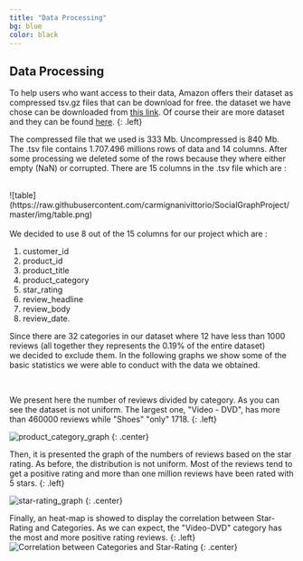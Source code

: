 ```yaml
---
title: "Data Processing"
bg: blue
color: black
---
```


## Data Processing

To help users who want access to their data, Amazon offers their dataset as compressed tsv.gz files that can be download for free. the dataset we have chose can be downloaded from [this link](https://s3.amazonaws.com/amazon-reviews-pds/tsv/amazon_reviews_multilingual_UK_v1_00.tsv.gz). Of course their are more dataset and they can be found [here](https://s3.amazonaws.com/amazon-reviews-pds/tsv/index.txt).
{: .left}

The compressed file that we used is 333 Mb. Uncompressed is 840 Mb. The .tsv file contains 1.707.496 millions rows of data and 14 columns. After some processing we deleted some of the rows because they where either empty (NaN) or corrupted.
There are 15 columns in the .tsv file which are :

<br>
![table](https://raw.githubusercontent.com/carmignanivittorio/SocialGraphProject/master/img/table.png)

<br>
<br>
We decided to use 8 out of the 15 columns for our project which are :

1. customer_id
1. product_id
1. product_title
1. product_category
1. star_rating
1. review_headline
1. review_body
1. review_date.

Since there are 32 categories in our dataset where 12 have less than 1000 reviews (all together they represents the 0.19% of the entire dataset)  
we decided to exclude them. In the following graphs we show some of the basic statistics we were able to conduct with the data we obtained.

<br>

We present here the number of reviews divided by category. As you can see the dataset is not uniform. The largest one, "Video - DVD", has more than 460000 
reviews while "Shoes" "only" 1718.
{: .left}

![product_category_graph](https://raw.githubusercontent.com/carmignanivittorio/SocialGraphProject/master/img/product_category.jpg)
{: .center}
<br>

Then, it is presented the graph of the numbers of reviews based on the star rating. As before, the distribution is not uniform.
Most of the reviews tend to get a positive rating and more than one million reviews have been rated with 5 stars. 
{: .left}

![star-rating_graph](https://raw.githubusercontent.com/carmignanivittorio/SocialGraphProject/master/img/star_rating.png)
{: .center}
<br>

Finally, an heat-map is showed to display the correlation between Star-Rating and Categories. 
As we can expect, the "Video-DVD" category has the most and more positive rating reviews.
{: .left}
<br>
![Correlation between Categories and Star-Rating](https://raw.githubusercontent.com/carmignanivittorio/SocialGraphProject/master/img/Correlation%20between%20Categories%20and%20Star-Rating.png)
{: .center}
